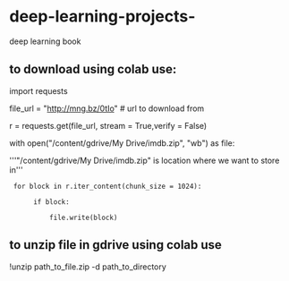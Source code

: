 # deep-learning-projects-
deep learning book
## to download using colab use:


 import requests
 
 file_url = "http://mng.bz/0tIo" # url to download from 
 
 r = requests.get(file_url, stream = True,verify = False) 
 
 with open("/content/gdrive/My Drive/imdb.zip", "wb") as file: 
 
 '''"/content/gdrive/My Drive/imdb.zip" is location where we want to store in'''

     for block in r.iter_content(chunk_size = 1024):
    
          if block: 
         
              file.write(block) 
             
             
            
            
## to unzip file in gdrive using colab use

!unzip path_to_file.zip -d path_to_directory
